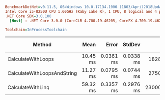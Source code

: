 ``` ini

BenchmarkDotNet=v0.11.5, OS=Windows 10.0.17134.1006 (1803/April2018Update/Redstone4)
Intel Core i5-8250U CPU 1.60GHz (Kaby Lake R), 1 CPU, 8 logical and 4 physical cores
.NET Core SDK=3.0.100
  [Host] : .NET Core 3.0.0 (CoreCLR 4.700.19.46205, CoreFX 4.700.19.46214), 64bit RyuJIT DEBUG  [AttachedDebugger]

Toolchain=InProcessToolchain  

```
|                      Method |     Mean |     Error |    StdDev |      Gen 0 | Gen 1 | Gen 2 | Allocated |
|---------------------------- |---------:|----------:|----------:|-----------:|------:|------:|----------:|
|          CalculateWithLoops | 10.45 ms | 0.0361 ms | 0.0338 ms |  1828.1250 |     - |     - |   5.49 MB |
| CalculateWithLoopsAndString | 11.27 ms | 0.0795 ms | 0.0744 ms |  2750.0000 |     - |     - |   8.24 MB |
|           CalculateWithLinq | 59.32 ms | 0.3357 ms | 0.2976 ms | 23000.0000 |     - |     - |  68.84 MB |

